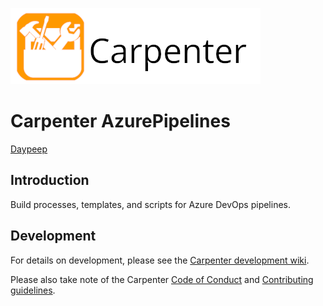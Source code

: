 ![Carpenter](media/Carpenter-Title_400x122.png)

# Carpenter AzurePipelines 
[Daypeep](https://www.daypeep.com)

## Introduction

Build processes, templates, and scripts for Azure DevOps pipelines.

## Development

For details on development, please see the [Carpenter development wiki](https://dev.azure.com/Daypeep/Carpenter/_wiki/wikis/Carpenter.wiki).

Please also take note of the Carpenter [Code of Conduct](CODE_OF_CONDUCT.md) and [Contributing guidelines](CONTRIBUTING.md).

